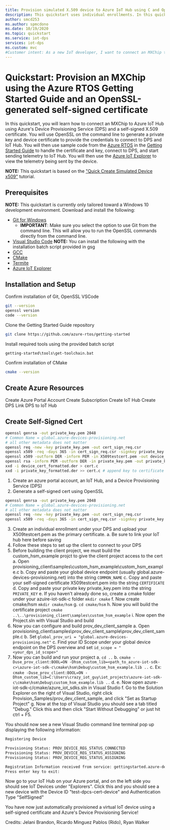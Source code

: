 ```yaml
---
title: Provision simulated X.509 device to Azure IoT Hub using C and OpenSSL-generated self-signed certificate
description: This quickstart uses individual enrollments. In this quickstart, you create and provision a simulated X.509 device using C device SDK for Azure IoT Hub Device Provisioning Service (DPS) and OpenSSL to generate a self-signed X509 certificate.
author: smcd253
ms.author: spmcdono
ms.date: 10/19/2020
ms.topic: quickstart
ms.service: iot-dps
services: iot-dps 
ms.custom: mvc
#Customer intent: As a new IoT developer, I want to connect an MXChip to my IoT Hub using Azure's Device Provisioning Service so that I can learn how secure provisioning works with Azure RTOS and a self-signed X509 certificate.
---
```


# Quickstart: Provision an MXChip using the Azure RTOS Getting Started Guide and an OpenSSL-generated self-signed certificate

In this quickstart, you will learn how to connect an MXChip to Azure IoT Hub using Azure's Device Provisioning Service (DPS) and a self-signed X.509 certificate. You will use OpenSSL on the command line to generate a private key and device certificate to provide the credentials to connect to DPS and IoT Hub. You will then use sample code from the [Azure RTOS](https://github.com/azure-rtos) in the [Getting Started Guide](https://github.com/azure-rtos/getting-started) to handle the certificate and key, connect to DPS, and start sending telemetry to IoT Hub. You will then use the [Azure IoT Explorer](https://github.com/Azure/azure-iot-explorer/releases) to view the telemetry being sent by the device.

**NOTE:** This quickstart is based on the ["Quick Create Simulated Device x509"](https://github.com/MicrosoftDocs/azure-docs/blob/master/articles/iot-dps/quick-create-simulated-device-x509.md) tutorial.

## Prerequisites
**NOTE:** This quickstart is currently only tailored toward a Windows 10 development environment.
Download and install the following:
* [Git for Windows](https://git-scm.com/download/win) 
    * **IMPORTANT**: Make sure you select the option to use Git from the command line. This will allow you to run the OpenSSL commands directly from the command line.
* [Visual Studio Code](https://code.visualstudio.com/download)
**NOTE:** You can install the following with the installation batch script provided in gsg
* [GCC](https://developer.arm.com/tools-and-software/open-source-software/developer-tools/gnu-toolchain/gnu-rm)
* [CMake](https://cmake.org/)
* [Termite](https://www.compuphase.com/software/termite-3.4.exe)
* [Azure IoT Explorer](https://docs.microsoft.com/en-us/azure/iot-pnp/howto-use-iot-explorer)

## Installation and Setup
Confirm installation of Git, OpenSSL VSCode
```bash
git --version
openssl version
code --version
```

Clone the Getting Started Guide repository
```bash
git clone https://github.com/azure-rtos/getting-started
```

Install required tools using the provided batch script
```bash
getting-started\tools\get-toolchain.bat
```

Confirm installation of CMake
```bash
cmake --version
```

## Create Azure Resources
Create Azure Portal Account
Create Subscription
Create IoT Hub
Create DPS
Link DPS to IoT Hub

## Create Self-Signed Cert
```bash
openssl genrsa -out private_key.pem 2048
# Common Name = global.azure-devices-provisioning.net
# all other metadata does not matter
openssl req -new -key private_key.pem -out cert_sign_req.csr
openssl x509 -req -days 365 -in cert_sign_req.csr -signkey private_key.pem -out X509testcert.pem
openssl x509 -outform DER -inform PEM -in X509testcert.pem -out device_cert_formatted.der
openssl rsa -inform PEM -outform DER -in private_key.pem -out private_key_formatted.der
xxd -i device_cert_formatted.der > cert.c
xxd -i private_key_formatted.der >> cert.c # append key to certificate file
```

1) Create an azure portal account, an IoT Hub, and a Device Provisioning Service (DPS)
2) Generate a self-signed cert using OpenSSL
```bash
openssl genrsa -out private_key.pem 2048
# Common Name = global.azure-devices-provisioning.net
# all other metadata does not matter
openssl req -new -key private_key.pem -out cert_sign_req.csr
openssl x509 -req -days 365 -in cert_sign_req.csr -signkey private_key.pem -out X509testcert.pem
```
3) Create an individual enrollment under your DPS and upload your X509testcert.pem as the primary certificate.
	a. Be sure to link your IoT hub here before saving
4) Follow these steps to set up the client to connect to your DPS
5) Before building the client project, we must build the custom_hsm_example projct to give the client project access to the cert
	a. Open provisioning_client\samples\custom_hsm_example\custom_hsm_example.c
	b. Copy and paste your global device endpoint (usually global.azure-devices-provisioning.net) into the string `COMMON_NAME`
	c. Copy and paste your self-signed certificate X509testcert.pem into the string `CERTIFICATE`
	d. Copy and paste your private key private_key.pem into the string `PRIVATE_KEY`
	e. If you haven't already done so, create a cmake folder under your azuire-iot-sdk-c folder `mkdir cmake`
	f. Now create cmake/hsm `mkdir cmake/hsm`
	g. `cd cmake/hsm`
	h. Now you will build the certificate project `cmake ..\..\provisioning_client\samples\custom_hsm_example`
	i. Now open the Project.sln with Visual Studio and build
6) Now you can configure and build prov_dev_client_sample
	a. Open provisioning_client\samples\prov_dev_client_sample\prov_dev_client_sample.c
	b. Set `global_prov_uri = "global.azure-devices-provisioning.net"` 
	c. Find your ID Scope under your global device endpoint on the DPS overview and set `id_scope = "<your_dps_id_scope>"`
7) Now you can build and run your project
	a. `cd ..`
	b. `cmake -Duse_prov_client:BOOL=ON -Dhsm_custom_lib=<path_to_azure-iot-sdk-c>\azure-iot-sdk-c\cmake\hsm\Debug\custom_hsm_example.lib ..`
	c. Ex: `cmake -Duse_prov_client:BOOL=ON -Dhsm_custom_lib=C:\Users\crazy_iot_guy\iot_projects\azure-iot-sdk-c\cmake\hsm\Debug\custom_hsm_example.lib ..`
	d. 
	e. Now open azure-iot-sdk-c/cmake/azure_iot_sdks.sln in Visual Studio
	f. Go to the Solution Explorer on the right of Visual Studio, right click Provision_Samples/prov_dev_client_sample, and click "Set as Startup Project"
	g. Now at the top of Visual Studio you should see a tab titled "Debug." Click this and then click "Start Without Debugging" or just hit ctrl + F5.

You should now see a new Visual Studio command line terminal pop up displaying the following information:
```bash
Registering Device

Provisioning Status: PROV_DEVICE_REG_STATUS_CONNECTED
Provisioning Status: PROV_DEVICE_REG_STATUS_ASSIGNING
Provisioning Status: PROV_DEVICE_REG_STATUS_ASSIGNING

Registration Information received from service: gettingstarted.azure-devices.net, deviceId: test-dpcs-cert-device
Press enter key to exit:
```
Now go to your IoT Hub on your Azure portal, and on the left side you should see IoT Devices under "Explorers". Click this and you should see a new device with the Device ID "test-dpcs-cert-device" and Authentication Type "SelfSigned"

You have now just automatically provisioned a virtual IoT device using a self-signed certificate and Azure's Device Provisioning Service!

Credits: Jelani Brandon, Ricardo Minguez Pablos (Rido), Ryan Walker
		
		
		
